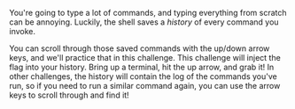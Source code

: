 You're going to type a lot of commands, and typing everything from scratch can be annoying.
Luckily, the shell saves a _history_ of every command you invoke.

You can scroll through those saved commands with the up/down arrow keys, and we'll practice that in this challenge.
This challenge will inject the flag into your history.
Bring up a terminal, hit the up arrow, and grab it!
In other challenges, the history will contain the log of the commands you've run, so if you need to run a similar command again, you can use the arrow keys to scroll through and find it!
